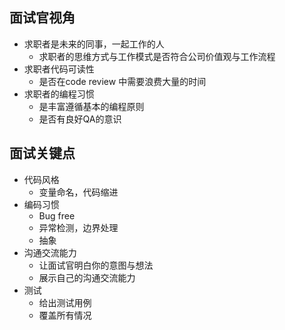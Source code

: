 ## 面试官视角

+ 求职者是未来的同事，一起工作的人
  + 求职者的思维方式与工作模式是否符合公司价值观与工作流程
+ 求职者代码可读性
  + 是否在code review 中需要浪费大量的时间
+ 求职者的编程习惯
  + 是丰富遵循基本的编程原则
  + 是否有良好QA的意识

## 面试关键点

- 代码风格
  - 变量命名，代码缩进
- 编码习惯
  - Bug free
  - 异常检测，边界处理
  - 抽象
- 沟通交流能力
  - 让面试官明白你的意图与想法
  - 展示自己的沟通交流能力
- 测试
  - 给出测试用例
  - 覆盖所有情况